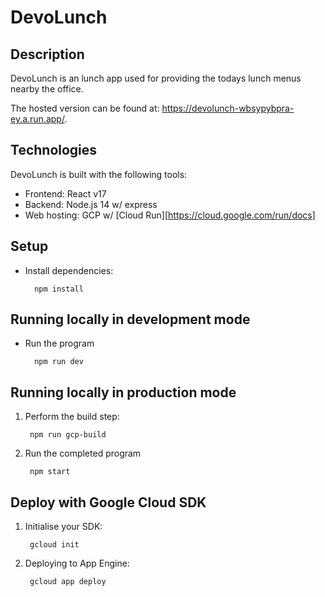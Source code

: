 # DevoLunch

## Description
DevoLunch is an lunch app used for providing the todays lunch menus nearby the office.

The hosted version can be found at: https://devolunch-wbsypybpra-ey.a.run.app/.


## Technologies
DevoLunch is built with the following tools:

- Frontend: React v17
- Backend: Node.js 14 w/ express
- Web hosting: GCP w/ [Cloud Run][https://cloud.google.com/run/docs]

## Setup

- Install dependencies:

        npm install

## Running locally in development mode

- Run the program

        npm run dev

## Running locally in production mode

1. Perform the build step:

        npm run gcp-build

2. Run the completed program

        npm start

## Deploy with Google Cloud SDK

1. Initialise your SDK:

        gcloud init

2. Deploying to App Engine:

        gcloud app deploy

